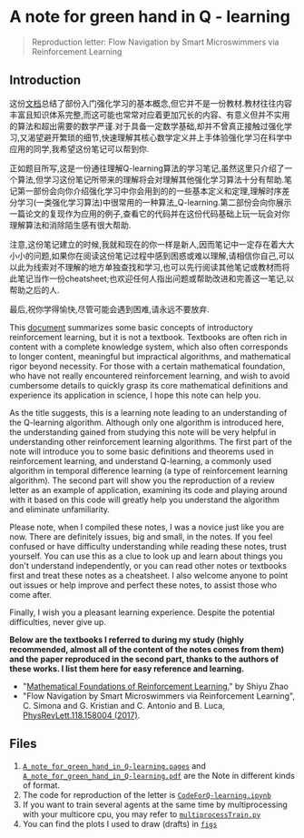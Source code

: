 # A note for green hand in Q - learning
> Reproduction letter: Flow Navigation by Smart Microswimmers via Reinforcement Learning

## Introduction

这份[文档](A_note_for_green_hand_in_Q-learning.pdf)总结了部份入门强化学习的基本概念,但它并不是一份教材.教材往往内容丰富且知识体系完整,而这可能也常常对应着更加冗长的内容、有意义但并不实用的算法和超出需要的数学严谨.对于具备一定数学基础,却并不曾真正接触过强化学习,又渴望避开繁琐的细节,快速理解其核心数学定义并上手体验强化学习在科学中应用的同学,我希望这份笔记可以帮到你.

正如题目所写,这是一份通往理解Q-learning算法的学习笔记,虽然这里只介绍了一个算法,但学习这份笔记所带来的理解将会对理解其他强化学习算法十分有帮助.笔记第一部份会向你介绍强化学习中你会用到的的一些基本定义和定理,理解时序差分学习(一类强化学习算法)中很常用的一种算法_Q-learning.第二部份会向你展示一篇论文的复现作为应用的例子,查看它的代码并在这份代码基础上玩一玩会对你理解算法和消除陌生感有很大帮助.

注意,这份笔记建立的时候,我就和现在的你一样是新人,因而笔记中一定存在着大大小小的问题,如果你在阅读这份笔记过程中感到困惑或难以理解,请相信你自己,可以以此为线索对不理解的地方单独查找和学习,也可以先行阅读其他笔记或教材而将此笔记当作一份cheatsheet;也欢迎任何人指出问题或帮助改进和完善这一笔记,以帮助之后的人.

最后,祝你学得愉快,尽管可能会遇到困难,请永远不要放弃.

This [document](A_note_for_green_hand_in_Q-learning.pdf) summarizes some basic concepts of introductory reinforcement learning, but it is not a textbook. Textbooks are often rich in content with a complete knowledge system, which also often corresponds to longer content, meaningful but impractical algorithms, and mathematical rigor beyond necessity. For those with a certain mathematical foundation, who have not really encountered reinforcement learning, and wish to avoid cumbersome details to quickly grasp its core mathematical definitions and experience its application in science, I hope this note can help you.

As the title suggests, this is a learning note leading to an understanding of the Q-learning algorithm. Although only one algorithm is introduced here, the understanding gained from studying this note will be very helpful in understanding other reinforcement learning algorithms. The first part of the note will introduce you to some basic definitions and theorems used in reinforcement learning, and understand Q-learning, a commonly used algorithm in temporal difference learning (a type of reinforcement learning algorithm). The second part will show you the reproduction of a review letter as an example of application, examining its code and playing around with it based on this code will greatly help you understand the algorithm and eliminate unfamiliarity.

Please note, when I compiled these notes, I was a novice just like you are now. There are definitely issues, big and small, in the notes. If you feel confused or have difficulty understanding while reading these notes, trust yourself. You can use this as a clue to look up and learn about things you don't understand independently, or you can read other notes or textbooks first and treat these notes as a cheatsheet. I also welcome anyone to point out issues or help improve and perfect these notes, to assist those who come after.

Finally, I wish you a pleasant learning experience. Despite the potential difficulties, never give up.



**Below are the textbooks I referred to during my study (highly recommended, almost all of the content of the notes comes from them) and the paper reproduced in the second part, thanks to the authors of these works. I list them here for easy reference and learning.**

- "[Mathematical Foundations of Reinforcement Learning.](https://github.com/mathfoundationrl/book-mathmatical-foundation-of-reinforcement-learning)" by Shiyu Zhao
- "Flow Navigation by Smart Microswimmers via Reinforcement Learning", C. Simona and 
      G. Kristian and C. Antonio and B. Luca, [PhysRevLett.118.158004 (2017)](https://doi.org/10.1103/PhysRevLett.118.158004).

## Files

1. [`A_note_for_green_hand_in_Q-learning.pages`](A_note_for_green_hand_in_Q-learning.pages) and [`A_note_for_green_hand_in_Q-learning.pdf`](A_note_for_green_hand_in_Q-learning.pdf) are the Note in different kinds of format.
2. The code for reproduction of the letter is [`CodeForQ-learning.ipynb`](CodeForQ-learning.ipynb)
3. If you want to train several agents at the same time by multiprocessing with your multicore cpu, you may refer to [`multiprocessTrain.py`](multiprocessTrain.py)
4. You can find the plots I used to draw (drafts) in [`figs`](figs)
